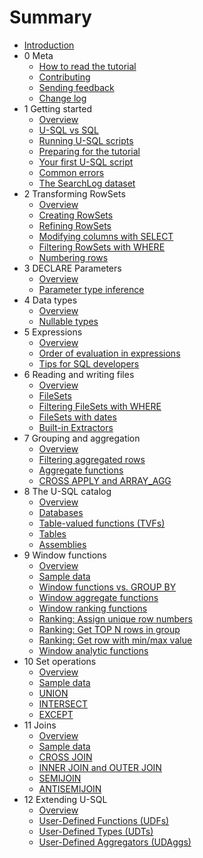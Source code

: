 # Summary

* [Introduction](README.md) 
* 0 Meta
  * [How to read the tutorial](ch00/how-to-read.md)
  * [Contributing](ch00/contributing.md)
  * [Sending feedback](ch00/feedback.md)
  * [Change log](ch00/change-log.md)
* 1 Getting started
  * [Overview](ch01/getting-started-intro.md)
  * [U-SQL vs SQL](ch01/usql-vs-sql.md)
  * [Running U-SQL scripts](ch01/running-usql-scripts.md)
  * [Preparing for the tutorial](ch01/preparing-for-the-tutorial.md)
  * [Your first U-SQL script](ch01/your-first-usql-script.md)
  * [Common errors](ch01/common-errors.md)
  * [The SearchLog dataset](ch01/searchlog-dataset.md)
* 2 Transforming RowSets
  * [Overview](ch02/transforming-rowsets-intro.md)
  * [Creating RowSets](ch02/creating-rowsets.md)
  * [Refining RowSets](ch02/refining-rowsets.md)
  * [Modifying columns with SELECT](ch02/modifying-columns-with-select.md)
  * [Filtering RowSets with WHERE](ch02/filtering-rowsets-with-where.md)
  * [Numbering rows](ch02/numbering-rows.md)
* 3 DECLARE Parameters
  * [Overview](ch03/declare-parameters-intro.md)
  * [Parameter type inference](ch03/parameter-type-inference.md)
* 4 Data types
  * [Overview](ch04/data-types-intro.md)
  * [Nullable types](ch04/nullable-types.md)
* 5 Expressions
  * [Overview](ch05/expressions-intro.md)
  * [Order of evaluation in expressions](ch05/order-of-evaluation-in-expressions.md)
  * [Tips for SQL developers](ch05/tips-for-sql-developers.md)
* 6 Reading and writing files
  * [Overview](ch06/reading-and-writing-files-intro.md)
  * [FileSets](ch06/filesets.md)
  * [Filtering FileSets with WHERE](ch06/filtering-filesets-with-where.md)
  * [FileSets with dates](ch06/filesets-with-dates.md)
  * [Built-in Extractors](ch06/built-in-extractors.md)
* 7 Grouping and aggregation
  * [Overview](ch07/grouping-and-aggregation-intro.md)
  * [Filtering aggregated rows](ch07/filtering-aggregated-rows.md)
  * [Aggregate functions](ch07/aggregate-functions.md)
  * [CROSS APPLY and ARRAY\_AGG](ch07/cross-apply-and-array_agg.md)
* 8 The U-SQL catalog
  * [Overview](ch08/usql-catalog-intro.md)
  * [Databases](ch08/usql-databases.md)
  * [Table-valued functions \(TVFs\)](ch08/usql-table-valued-functions.md)
  * [Tables](ch08/usql-tables.md)
  * [Assemblies](ch08/assemblies.md)
* 9 Window functions
  * [Overview](ch09/window-functions-intro.md)
  * [Sample data](ch09/sample-data.md)
  * [Window functions vs. GROUP BY](ch09/window-functions-vs-group-by.md)
  * [Window aggregate functions](ch09/window-aggregate-functions.md)
  * [Window ranking functions](ch09/window-ranking-functions.md)
  * [Ranking: Assign unique row numbers](ch09/ranking-assign-new-unique-row-numbers.md)
  * [Ranking: Get TOP N rows in group](ch09/ranking-get-top-n-rows-in-group.md)
  * [Ranking: Get row with min/max value](ch09/ranking-get-row-with-min-max-value.md)
  * [Window analytic functions](ch09/window-analytic-functions.md)
* 10 Set operations
  * [Overview](ch10/set-operations-intro.md)
  * [Sample data](ch10/sample-data.md)
  * [UNION](ch10/union.md)
  * [INTERSECT](ch10/intersect.md)
  * [EXCEPT](ch10/except.md)
* 11 Joins
  * [Overview](ch11/joins-intro.md)
  * [Sample data](ch11/sample-data.md)
  * [CROSS JOIN](ch11/cross-join.md)  
  * [INNER JOIN and OUTER JOIN](ch11/ch11/inner-join-and-outer-join.md.md)  
  * [SEMIJOIN](ch11/semijoin.md)  
  * [ANTISEMIJOIN](ch11/antisemijoin.md)  
* 12 Extending U-SQL
  * [Overview](ch12/extending-usql-intro.md)
  * [User-Defined Functions \(UDFs\)](ch12/user-defined-functions.md)
  * [User-Defined Types \(UDTs\)](ch12/user-defined-types.md)
  * [User-Defined Aggregators \(UDAggs\)](ch12/user-defined-aggregators.md)

